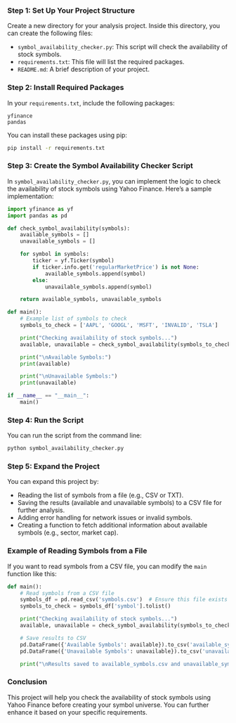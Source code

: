 ### Step 1: Set Up Your Project Structure

Create a new directory for your analysis project. Inside this directory, you can create the following files:

- `symbol_availability_checker.py`: This script will check the availability of stock symbols.
- `requirements.txt`: This file will list the required packages.
- `README.md`: A brief description of your project.

### Step 2: Install Required Packages

In your `requirements.txt`, include the following packages:

```
yfinance
pandas
```

You can install these packages using pip:

```bash
pip install -r requirements.txt
```

### Step 3: Create the Symbol Availability Checker Script

In `symbol_availability_checker.py`, you can implement the logic to check the availability of stock symbols using Yahoo Finance. Here’s a sample implementation:

```python
import yfinance as yf
import pandas as pd

def check_symbol_availability(symbols):
    available_symbols = []
    unavailable_symbols = []

    for symbol in symbols:
        ticker = yf.Ticker(symbol)
        if ticker.info.get('regularMarketPrice') is not None:
            available_symbols.append(symbol)
        else:
            unavailable_symbols.append(symbol)

    return available_symbols, unavailable_symbols

def main():
    # Example list of symbols to check
    symbols_to_check = ['AAPL', 'GOOGL', 'MSFT', 'INVALID', 'TSLA']

    print("Checking availability of stock symbols...")
    available, unavailable = check_symbol_availability(symbols_to_check)

    print("\nAvailable Symbols:")
    print(available)

    print("\nUnavailable Symbols:")
    print(unavailable)

if __name__ == "__main__":
    main()
```

### Step 4: Run the Script

You can run the script from the command line:

```bash
python symbol_availability_checker.py
```

### Step 5: Expand the Project

You can expand this project by:

- Reading the list of symbols from a file (e.g., CSV or TXT).
- Saving the results (available and unavailable symbols) to a CSV file for further analysis.
- Adding error handling for network issues or invalid symbols.
- Creating a function to fetch additional information about available symbols (e.g., sector, market cap).

### Example of Reading Symbols from a File

If you want to read symbols from a CSV file, you can modify the `main` function like this:

```python
def main():
    # Read symbols from a CSV file
    symbols_df = pd.read_csv('symbols.csv')  # Ensure this file exists with a column named 'symbol'
    symbols_to_check = symbols_df['symbol'].tolist()

    print("Checking availability of stock symbols...")
    available, unavailable = check_symbol_availability(symbols_to_check)

    # Save results to CSV
    pd.DataFrame({'Available Symbols': available}).to_csv('available_symbols.csv', index=False)
    pd.DataFrame({'Unavailable Symbols': unavailable}).to_csv('unavailable_symbols.csv', index=False)

    print("\nResults saved to available_symbols.csv and unavailable_symbols.csv")
```

### Conclusion

This project will help you check the availability of stock symbols using Yahoo Finance before creating your symbol universe. You can further enhance it based on your specific requirements.